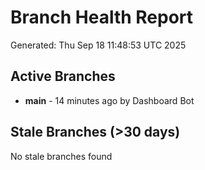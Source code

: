 # Branch Health Report
Generated: Thu Sep 18 11:48:53 UTC 2025

## Active Branches
- **main** - 14 minutes ago by Dashboard Bot

## Stale Branches (>30 days)
No stale branches found

